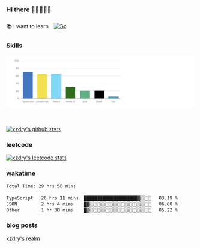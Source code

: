 ### Hi there 👋👋👋👋👋

 :books: I want to learn <a href="https://go.dev/" target="_blank"><img style="margin: 10px" src="https://profilinator.rishav.dev/skills-assets/go-original.svg" alt="Go" height="50" /></a>  

### Skills
![](img/2022-09-05-22-04-20.png)

<br />

[![xzdry's github stats](https://github-readme-stats.vercel.app/api?username=xzdry&count_private=true&show_icons=true&theme=vue)](https://github.com/xzdry)

### leetcode
[![xzdry's leetcode stats](https://leetcard.jacoblin.cool/xzdry-2?theme=light&font=Anek%20Kannada&site=cn)](https://leetcode.cn/u/xzdry-2/)

### wakatime
<!--START_SECTION:waka-->

```text
Total Time: 29 hrs 50 mins

TypeScript   26 hrs 11 mins  ████████████████████▓░░░░   83.19 %
JSON         2 hrs 4 mins    █▓░░░░░░░░░░░░░░░░░░░░░░░   06.60 %
Other        1 hr 38 mins    █▒░░░░░░░░░░░░░░░░░░░░░░░   05.22 %
```

<!--END_SECTION:waka-->

### blog posts
[xzdry's realm](https://www.justdry.net/)
